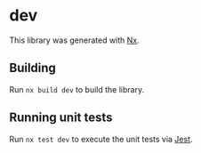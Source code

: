 # dev

This library was generated with [Nx](https://nx.dev).

## Building

Run `nx build dev` to build the library.

## Running unit tests

Run `nx test dev` to execute the unit tests via [Jest](https://jestjs.io).
